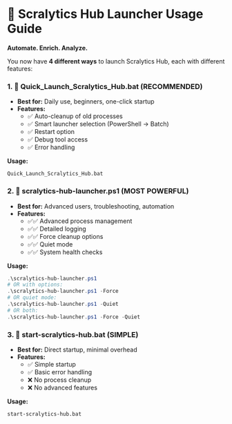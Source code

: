 # 🚀 Scralytics Hub Launcher Usage Guide

**Automate. Enrich. Analyze.**

You now have **4 different ways** to launch Scralytics Hub, each with different features:

### 1. 🎯 **Quick_Launch_Scralytics_Hub.bat** (RECOMMENDED)
- **Best for:** Daily use, beginners, one-click startup
- **Features:** 
  - ✅ Auto-cleanup of old processes
  - ✅ Smart launcher selection (PowerShell → Batch)
  - ✅ Restart option
  - ✅ Debug tool access
  - ✅ Error handling

**Usage:**
```
Quick_Launch_Scralytics_Hub.bat
```

### 2. 💪 **scralytics-hub-launcher.ps1** (MOST POWERFUL)
- **Best for:** Advanced users, troubleshooting, automation
- **Features:**
  - ✅✅ Advanced process management
  - ✅✅ Detailed logging
  - ✅✅ Force cleanup options
  - ✅✅ Quiet mode
  - ✅✅ System health checks

**Usage:**
```powershell
.\scralytics-hub-launcher.ps1
# OR with options:
.\scralytics-hub-launcher.ps1 -Force
# OR quiet mode:
.\scralytics-hub-launcher.ps1 -Quiet
# OR both:
.\scralytics-hub-launcher.ps1 -Force -Quiet
```

### 3. 🔧 **start-scralytics-hub.bat** (SIMPLE)
- **Best for:** Direct startup, minimal overhead
- **Features:**
  - ✅ Simple startup
  - ✅ Basic error handling
  - ❌ No process cleanup
  - ❌ No advanced features

**Usage:**
```
start-scralytics-hub.bat
```